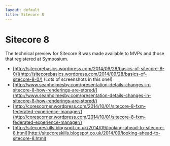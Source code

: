 ```yaml
---
layout: default
title: Sitecore 8
---
```


# Sitecore 8

The technical preview for Sitecore 8 was made available to MVPs and those that registered at Symposium.

* [http://sitecorebasics.wordpress.com/2014/09/28/basics-of-sitecore-8-0/](http://sitecorebasics.wordpress.com/2014/09/28/basics-of-sitecore-8-0/) (Lots of screenshots in this one!)
* [http://www.seanholmesby.com/presentation-details-changes-in-sitecore-8-how-renderings-are-stored/](http://www.seanholmesby.com/presentation-details-changes-in-sitecore-8-how-renderings-are-stored/)
* [http://corescorner.wordpress.com/2014/10/01/sitecore-8-fxm-federated-experience-manager/](http://corescorner.wordpress.com/2014/10/01/sitecore-8-fxm-federated-experience-manager/)
* [http://sitecoreskills.blogspot.co.uk/2014/09/looking-ahead-to-sitecore-8.html](http://sitecoreskills.blogspot.co.uk/2014/09/looking-ahead-to-sitecore-8.html)